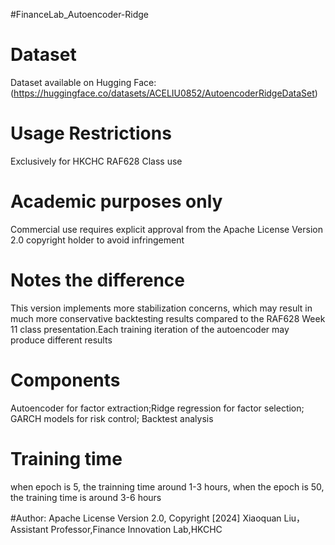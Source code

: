 #FinanceLab_Autoencoder-Ridge
# Dataset
Dataset available on Hugging Face:
(https://huggingface.co/datasets/ACELIU0852/AutoencoderRidgeDataSet)
# Usage Restrictions
Exclusively for HKCHC RAF628 Class use
# Academic purposes only
Commercial use requires explicit approval from the Apache License Version 2.0 copyright holder to avoid infringement
# Notes the difference
This version implements more stabilization concerns, which may result in much more conservative backtesting results compared to the RAF628 Week 11 class presentation.Each training iteration of the autoencoder may produce different results
# Components
Autoencoder for factor extraction;Ridge regression for factor selection; GARCH models for risk control; Backtest analysis
# Training time
when epoch is 5, the trainning time around 1-3 hours, when the epoch is 50, the training time is around 3-6 hours

#Author:
Apache License Version 2.0, Copyright [2024] Xiaoquan Liu，Assistant Professor,Finance Innovation Lab,HKCHC
